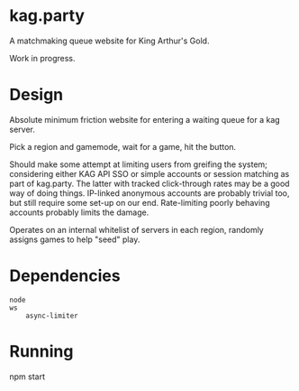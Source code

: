 # kag.party

A matchmaking queue website for King Arthur's Gold.

Work in progress.

# Design

Absolute minimum friction website for entering a waiting queue for a kag server.

Pick a region and gamemode, wait for a game, hit the button.

Should make some attempt at limiting users from greifing the system; considering either KAG API SSO or simple accounts or session matching as part of kag.party. The latter with tracked click-through rates may be a good way of doing things. IP-linked anonymous accounts are probably trivial too, but still require some set-up on our end. Rate-limiting poorly behaving accounts probably limits the damage.

Operates on an internal whitelist of servers in each region, randomly assigns games to help "seed" play.

# Dependencies

	node
	ws
		async-limiter

# Running

npm start

